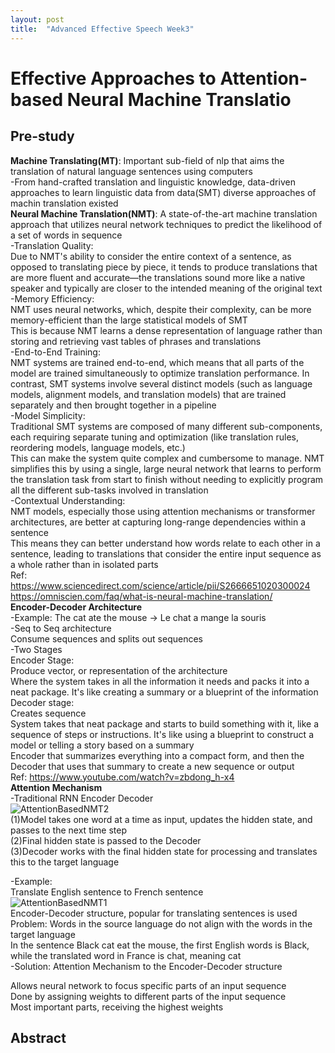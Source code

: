 ```yaml
---
layout: post
title:  "Advanced Effective Speech Week3"
---
```


# Effective Approaches to Attention-based Neural Machine Translatio
## Pre-study 
**Machine Translating(MT)**: Important sub-field of nlp that aims the translation of natural language sentences using computers <br/>
-From hand-crafted translation and linguistic knowledge, data-driven approaches to learn linguistic data from data(SMT) diverse approaches of machin translation existed <br/>
**Neural Machine Translation(NMT)**: A state-of-the-art machine translation approach that utilizes neural network techniques to predict the likelihood of a set of words in sequence  <br/>
-Translation Quality: <br/>
Due to NMT's ability to consider the entire context of a sentence, as opposed to translating piece by piece, it tends to produce translations that are more fluent and accurate—the translations sound more like a native speaker and typically are closer to the intended meaning of the original text <br/>
-Memory Efficiency: <br/>
NMT uses neural networks, which, despite their complexity, can be more memory-efficient than the large statistical models of SMT <br/>
This is because NMT learns a dense representation of language rather than storing and retrieving vast tables of phrases and translations <br/>
-End-to-End Training: <br/>
NMT systems are trained end-to-end, which means that all parts of the model are trained simultaneously to optimize translation performance. In contrast, SMT systems involve several distinct models (such as language models, alignment models, and translation models) that are trained separately and then brought together in a pipeline <br/>
-Model Simplicity: <br/>
Traditional SMT systems are composed of many different sub-components, each requiring separate tuning and optimization (like translation rules, reordering models, language models, etc.) <br/>
This can make the system quite complex and cumbersome to manage. NMT simplifies this by using a single, large neural network that learns to perform the translation task from start to finish without needing to explicitly program all the different sub-tasks involved in translation <br/>
-Contextual Understanding: <br/>
NMT models, especially those using attention mechanisms or transformer architectures, are better at capturing long-range dependencies within a sentence <br/>
This means they can better understand how words relate to each other in a sentence, leading to translations that consider the entire input sequence as a whole rather than in isolated parts <br/>
Ref: <br/>
https://www.sciencedirect.com/science/article/pii/S2666651020300024 <br/>
https://omniscien.com/faq/what-is-neural-machine-translation/ <br/>
**Encoder-Decoder Architecture** <br/>
-Example: The cat ate the mouse -> Le chat a mange la souris <br/>
-Seq to Seq architecture <br/>
Consume sequences and splits out sequences <br/>
-Two Stages <br/>
Encoder Stage: <br/>
Produce vector, or representation of the architecture <br/>
Where the system takes in all the information it needs and packs it into a neat package. It's like creating a summary or a blueprint of the information <br/>
Decoder stage: <br/>
Creates sequence <br/>
System takes that neat package and starts to build something with it, like a sequence of steps or instructions. It's like using a blueprint to construct a model or telling a story based on a summary <br/>
Encoder that summarizes everything into a compact form, and then the Decoder that uses that summary to create a new sequence or output <br/>
Ref: https://www.youtube.com/watch?v=zbdong_h-x4 <br/>
**Attention Mechanism** <br/>
-Traditional RNN Encoder Decoder <br/>
![AttentionBasedNMT2](https://github.com/growingpenguin/growingpenguin.github.io/assets/110277903/ae1d8677-71ec-410c-84eb-126aa7149fab) <br/>
(1)Model takes one word at a time as input, updates the hidden state, and passes to the next time step <br/>
(2)Final hidden state is passed to the Decoder <br/>
(3)Decoder works with the final hidden state for processing and translates this to the target language <br/>



-Example: <br/>
Translate English sentence to French sentence <br/>
![AttentionBasedNMT1](https://github.com/growingpenguin/growingpenguin.github.io/assets/110277903/665db174-6503-41dc-869d-73cd6db042fc) <br/>
Encoder-Decoder structure, popular for translating sentences is used <br/>
Problem: Words in the source language do not align with the words in the target language <br/>
In the sentence Black cat eat the mouse, the first English words is Black, while the translated word in France is chat, meaning cat <br/>
-Solution: Attention Mechanism to the Encoder-Decoder structure <br/>

Allows neural network to focus specific parts of an input sequence <br/>
Done by assigning weights to different parts of the input sequence <br/>
Most important parts, receiving the highest weights <br/>
## Abstract


